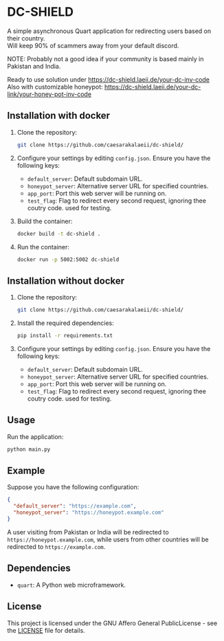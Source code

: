 # DC-SHIELD

A simple asynchronous Quart application for redirecting users based on their country.  
Will keep 90% of scammers away from your default discord.  

NOTE: Probably not a good idea if your community is based mainly in Pakistan and India.  

Ready to use solution under https://dc-shield.laeii.de/your-dc-inv-code  
Also with customizable honeypot: https://dc-shield.laeii.de/your-dc-link/your-honey-pot-inv-code  

## Installation with docker
1. Clone the repository:

   ```bash
   git clone https://github.com/caesarakalaeii/dc-shield/
   ```
2. Configure your settings by editing `config.json`. Ensure you have the following keys:

   - `default_server`: Default subdomain URL.
   - `honeypot_server`: Alternative server URL for specified countries.
   - `app_port`: Port this web server will be running on.
   - `test_flag`: Flag to redirect every second request, ignoring thee coutry code. used for testing.

3. Build the container:
   ```bash
   docker build -t dc-shield .
   ```

4. Run the container:
   ```bash
   docker run -p 5002:5002 dc-shield
   ```


## Installation without docker

1. Clone the repository:

   ```bash
   git clone https://github.com/caesarakalaeii/dc-shield/
   ```

2. Install the required dependencies:

   ```bash
   pip install -r requirements.txt
   ```

4. Configure your settings by editing `config.json`. Ensure you have the following keys:

   - `default_server`: Default subdomain URL.
   - `honeypot_server`: Alternative server URL for specified countries.
   - `app_port`: Port this web server will be running on.
   - `test_flag`: Flag to redirect every second request, ignoring thee coutry code. used for testing.

## Usage

Run the application:

```bash
python main.py
```

## Example

Suppose you have the following configuration:

```json
{
  "default_server": "https://example.com",
  "honeypot_server": "https://honeypot.example.com"
}
```

A user visiting from Pakistan or India will be redirected to `https://honeypot.example.com`, while users from other countries will be redirected to `https://example.com`.

## Dependencies

- `quart`: A Python web microframework.

## License

This project is licensed under the GNU Affero General PublicLicense - see the [LICENSE](LICENSE) file for details.
